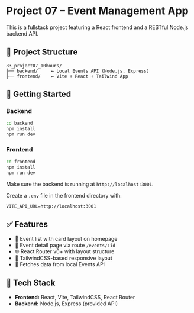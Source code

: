 # Project 07 – Event Management App

This is a fullstack project featuring a React frontend and a RESTful Node.js backend API.

## 🔧 Project Structure

```
83_project07_10hours/
├── backend/     ← Local Events API (Node.js, Express)
├── frontend/    ← Vite + React + Tailwind App
```

## 🚀 Getting Started

### Backend
```bash
cd backend
npm install
npm run dev
```

### Frontend
```bash
cd frontend
npm install
npm run dev
```

Make sure the backend is running at `http://localhost:3001`.

Create a `.env` file in the frontend directory with:
```env
VITE_API_URL=http://localhost:3001
```

## ✅ Features

- 📄 Event list with card layout on homepage
- 🔎 Event detail page via route `/events/:id`
- 🌐 React Router v6+ with layout structure
- 🎨 TailwindCSS-based responsive layout
- 🔁 Fetches data from local Events API

## 🧱 Tech Stack

- **Frontend:** React, Vite, TailwindCSS, React Router
- **Backend:** Node.js, Express (provided API)
